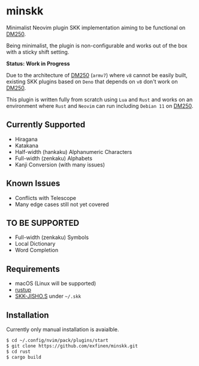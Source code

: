 # minskk

Minimalist Neovim plugin SKK implementation aiming to be functional on [DM250](https://www.kingjim.co.jp/pomera/dm250/).

Being minimalist, the plugin is non-configurable and works out of the box with a sticky shift setting.

**Status:** **Work in Progress**

Due to the architecture of [DM250](https://www.kingjim.co.jp/pomera/dm250/) (`armv7`) where `v8` cannot be easily built, existing SKK plugins based on `Deno` that depends on `v8` don't work on [DM250](https://www.kingjim.co.jp/pomera/dm250/).

This plugin is written fully from scratch using `Lua` and `Rust` and works on an environment where `Rust` and `Neovim` can run including `Debian 11` on [DM250](https://www.kingjim.co.jp/pomera/dm250/).

## Currently Supported
- Hiragana
- Katakana
- Half-width (hankaku) Alphanumeric Characters
- Full-width (zenkaku) Alphabets
- Kanji Conversion (with many issues)

## Known Issues
- Conflicts with Telescope
- Many edge cases still not yet covered

## TO BE SUPPORTED
- Full-width (zenkaku) Symbols
- Local Dictionary
- Word Completion

## Requirements
- macOS (Linux will be supported)
- [rustup](https://rustup.rs/)
- [SKK-JISHO.S](http://openlab.jp/skk/dic/SKK-JISYO.S.gz) under `~/.skk`

## Installation
Currently only manual installation is avaialble.

```bash
$ cd ~/.config/nvim/pack/plugins/start
$ git clone https://github.com/exfinen/minskk.git
$ cd rust
$ cargo build
```

